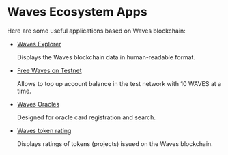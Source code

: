 # Waves Ecosystem Apps

Here are some useful applications based on Waves blockchain:

* [Waves Explorer](/en/ecosystem/waves-explorer/about-waves-explorer)

   Displays the Waves blockchain data in human-readable format.

* [Free Waves on Testnet](/en/ecosystem/waves-explorer/account-balance-top-up-in-the-test-network)

   Allows to top up account balance in the test network with 10 WAVES at a time.

* [Waves Oracles](/en/ecosystem/waves-oracles/about-waves-oracles)

   Designed for oracle card registration and search.

* [Waves token rating](/en/ecosystem/waves-token-rating/about-waves-token-rating)

   Displays ratings of tokens (projects) issued on the Waves blockchain.
